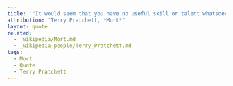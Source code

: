 ```yaml
---
title: '"It would seem that you have no useful skill or talent whatsoever," he said. "Have you thought of going into teaching?"'
attribution: "Terry Pratchett, *Mort*"
layout: quote
related:
  - _wikipedia/Mort.md
  - _wikipedia-people/Terry_Pratchett.md
tags:
  - Mort
  - Quote
  - Terry Pratchett
---
```

